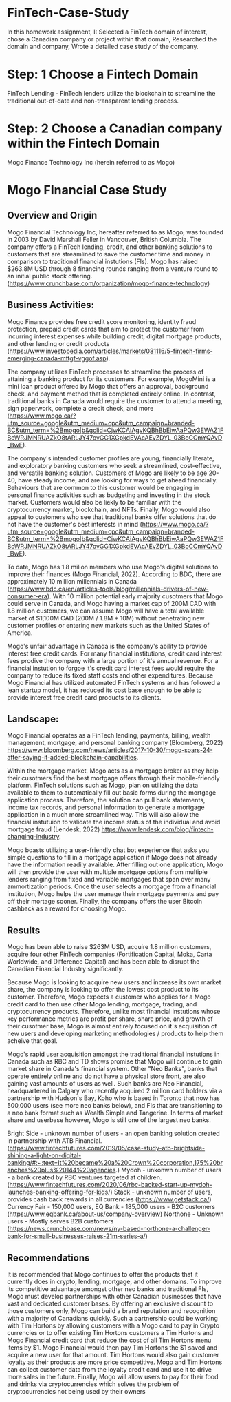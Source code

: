 # FinTech-Case-Study
In this homework assignment, I:   Selected a FinTech domain of interest, chose a Canadian company or project within that domain,   Researched the domain and company,   Wrote a detailed case study of the company.

# Step: 1 Choose a Fintech Domain
FinTech Lending - FinTech lenders utilize the blockchain to streamline the  traditional out-of-date and non-transparent lending process.

# Step: 2 Choose a Canadian company within the Fintech Domain
Mogo Finance Technology Inc (herein referred to as Mogo)

# Mogo FInancial Case Study

## Overview and Origin

Mogo Financial Technology Inc, hereafter referred to as Mogo, was founded in 2003 by David Marshall Feller in Vancouver, British Columbia. The company offers a FinTech lending, credit, and other banking solutions to customers that are streamlined to save the customer time and money in comparison to traditional financial instutions (FIs). Mogo has raised $263.8M USD through 8 financing rounds ranging from a venture round to an initial public stock offering. (https://www.crunchbase.com/organization/mogo-finance-technology)

## Business Activities:

Mogo Finance provides free credit score monitoring, identity fraud protection, prepaid credit cards that aim to protect the customer from incurring interest expenses while building credit, digital mortgage products, and other lending or credit products (https://www.investopedia.com/articles/markets/081116/5-fintech-firms-emerging-canada-mftgf-vggof.asp).

The company utilizes FinTech processes to streamline the process of attaining a banking product for its customers. For example, MogoMini is a mini loan product offered by Mogo that offers an approval, background check, and payment method that is completed entirely online. In contrast, traditional banks in Canada would require the customer to attend a meeting, sign paperwork, complete a credit check, and more (https://www.mogo.ca/?utm_source=google&utm_medium=cpc&utm_campaign=branded-BC&utm_term=%2Bmogo|b&gclid=CjwKCAiAgvKQBhBbEiwAaPQw3EWAZ1FBcWRJMNRUAZkO8tARLJY47ovGG1XGpkdEVAcAEvZDYL_03BoCCmYQAvD_BwE).

The company's intended customer profiles are young, financially literate, and exploratory banking customers who seek a streamlined, cost-effective, and versatile banking solution. Customers of Mogo are likely to be age 20-40, have steady income, and are looking for ways to get ahead financially. Behaviours that are common to this customer would be engaging in personal finance activities such as budgeting and investing in the stock market. Customers would also be liekly to be familiar with the cryptocurrency market, blockchain, and NFTs. Finally, Mogo would also appeal to customers who see that traditional banks offer solutions that do not have the customer's best interests in mind (https://www.mogo.ca/?utm_source=google&utm_medium=cpc&utm_campaign=branded-BC&utm_term=%2Bmogo|b&gclid=CjwKCAiAgvKQBhBbEiwAaPQw3EWAZ1FBcWRJMNRUAZkO8tARLJY47ovGG1XGpkdEVAcAEvZDYL_03BoCCmYQAvD_BwE).

To date, Mogo has 1.8 milion members who use Mogo's digital solutions to improve their finances (Mogo Financial, 2022). According to BDC, there are approximately 10 million millennials in Canada (https://www.bdc.ca/en/articles-tools/blog/millennials-drivers-of-new-consumer-era). With 10 million potential early majority cusotmers that Mogo could serve in Canada, and Mogo having a market cap of 200M CAD with 1.8 million customers, we can assume Mogo will have a total available market of $1,100M CAD (200M / 1.8M * 10M) without penetrating new customer profiles or entering new markets such as the United States of America.

Mogo's unfair advantage in Canada is the company's ability to provide interest free credit cards. For many financial institutions, credit card interest fees prodive the company with a large portion of it's annual revenue. For a financial instution to forgoe it's credit card interest fees would require the company to reduce its fixed staff costs and other expenditures. Because Mogo Financial has utilized automated FinTech systems and has followed a lean startup model, it has reduced its cost base enough to be able to provide interest free credit card products to its clients.

## Landscape:

Mogo Financial operates as a FinTech lending, payments, billing, wealth management, mortgage, and personal banking company (Bloomberg, 2022) https://www.bloomberg.com/news/articles/2017-10-30/mogo-soars-24-after-saying-it-added-blockchain-capabilities. 

Within the mortgage market, Mogo acts as a mortgage broker as they help their cusotmers find the best mortgage offers through their mobile-friendly platform. FinTech solutions such as Mogo, plan on utilizing the data available to them to automatically fill out basic forms during the mortgage application process. Therefore, the solution can pull bank statements, income tax records, and personal information to generate a mortgage application in a much more streamlined way. This will also allow the financial instutuion to validate the income status of the individual and avoid mortgage fraud (Lendesk, 2022) https://www.lendesk.com/blog/fintech-changing-industry.


Mogo boasts utilizing a user-friendly chat bot experience that asks you simple questions to fill in a mortgage application if Mogo does not already have the information readily available. After filling out one application, Mogo will then provide the user with multiple mortgage options from multiple lenders ranging from fixed and variable mortgages that span over many ammortization periods. Once the user selects a mortgage from a financial institution, Mogo helps the user manage their mortgage payments and pay off their mortage sooner. Finally, the company offers the user Bitcoin cashback as a reward for choosing Mogo.

## Results

Mogo has been able to raise $263M USD, acquire 1.8 million customers, acquire four other FinTech companies (Fortification Capital, Moka, Carta Worldwide, and Difference Capital) and has been able to disrupt the Canadian Financial Industry significantly.

Because Mogo is looking to acquire new users and increase its own market share, the company is looking to offer the lowest cost product to its customer. Therefore, Mogo expects a customer who applies for a Mogo credit card to then use other Mogo lending, mortgage, trading, and cryptocurrency products. Therefore, unlike most financial instutions whose key performance metrics are profit per share, share price, and growth of their cusotmer base, Mogo is almost entirely focused on it's acquisition of new users and developing marketing methodologies / products to help them acheive that goal.

Mogo's rapid user acquisition amongst the traditional financial instutions in Canada such as RBC and TD shows promise that Mogo will continue to gain market share in Canada's financial system. Other "Neo Banks", banks that operate entirely online and do not have a physical store front, are also gaining vast amounts of users as well. Such banks are Neo Financial, headquartered in Calgary who recently acquired 2 million card holders via a partnership with Hudson's Bay, Koho who is based in Toronto that now has 500,000 users (see more neo banks below), and FIs that are transitioning to a neo bank format such as Wealth Simple and Tangerine. In terms of market share and userbase however, Mogo is still one of the largest neo banks.

Bright Side - unknown number of users - an open banking solution created in partnership with ATB Financial. (https://www.fintechfutures.com/2019/05/case-study-atb-brightside-shining-a-light-on-digital-banking/#:~:text=It%20became%20a%20Crown%20corporation,175%20branches%20plus%20144%20agencies.)
Mydoh - unkonwn number of users - a bank created by RBC ventures targeted at children. (https://www.fintechfutures.com/2020/06/rbc-backed-start-up-mydoh-launches-banking-offering-for-kids/)
Stack - unknown number of users, provides cash back rewards in all currencies (https://www.getstack.ca/)
Currency Fair - 150,000 users,
EQ Bank - 185,000 users - B2C customers (https://www.eqbank.ca/about-us/company-overview)
Northone - Unknown users - Mostly serves B2B customers (https://news.crunchbase.com/news/ny-based-northone-a-challenger-bank-for-small-businesses-raises-21m-series-a/)

## Recommendations

It is recommended that Mogo continues to offer the products that it currently does in crypto, lending, mortgage, and other domains. To improve its competitive advantage amongst other neo banks and traditional FIs, Mogo must develop partnerships with other Canadian businesses that have vast and dedicated customer bases. By offering an exclusive discount to those customers only, Mogo can build a brand reputation and recognition with a majority of Canadians quickly. Such a partnership could be working with Tim Hortons by allowing customers with a Mogo card to pay in Crypto currencies or to offer existing Tim Hortons customers a Tim Hortons and Mogo Financial credit card that reduce the cost of all Tim Hortons menu items by $1. Mogo Financial would then pay Tim Hortons the $1 saved and acquire a new user for that amount. Tim Hortons would also gain customer loyalty as their products are more price competitive. Mogo and Tim Hortons can collect customer data from the loyalty credit card and use it to drive more sales in the future. Finally, Mogo will allow users to pay for their food and drinks via cryptocurrencies which solves the problem of cryptocurrencies not being used by their owners

